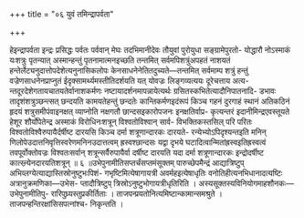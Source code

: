 +++
title = "०६ युवं तमिन्द्रापर्वता"

+++

हेइन्द्रापर्वता इन्द्रः प्रसिद्धः पर्वतः पर्ववान् मेघः तदभिमानीदेवः तौयुवां पुरोयुधा सङ्ग्रामेपुरतो- योद्धारौ नोऽस्माकं यःशत्रुः पृतन्यात् अस्मान्हन्तुं पृतनामात्मनइच्छति तन्तमित् सर्वमपिशत्रुंअपहतं नाशयतं हन्तेर्लेट्यनुदात्तोपदेशेत्यनुनासिकलोपः केनसाधनेनेतितदुच्यते—तन्तमित् सर्वमाम्प शत्रुं हन्तुं वज्रेणसाधनेनप्राप्नुतं ईदृक्सामर्थ्यमस्तीतिदर्शयति यत् योवज्रः लिङ्गव्यत्ययः दूरेचत्ताय अत्य- न्तदूरदेशेगतायचातयतेर्वानाशकर्मणः नष्टायादर्शनमापन्नायेत्यर्थः ग्रसितस्कभितेत्यादौनिपातनादि- डभावः तादृशंशत्रुञ्छन्त्सत् छन्दयति कामयतेहन्तुं छन्दतेः कान्तिकर्मणइदंरूपं किञ्च गहनं दुरगाहं स्थानं अतिकठिनं हृदयं शत्रुसमीपंवाइनक्षत् व्याप्नोति नक्षगतौ छान्दसइकारोपजनः इनक्षतिर्वाप्र- कृत्यन्तरं इदानीमिन्द्रएवस्तूयते हेशूर शौर्योपेतेन्द्र अस्माकं विरोधिनःशत्रून् विश्वतोविश्वान् सार्व- विभक्तिकस्तसिल् परि परितः विश्वतोविश्वैरुपायैर्दर्षीष्ट दारयसि किञ्च दर्मा शत्रूणान्दारकः दारयते- रन्येभ्योऽपिदृश्यन्तइति मनिन् णिलोपेउदात्तनिवृत्तिस्वरेणमनिनउदात्तत्वम् ह्रस्वश्छान्दसः यद्वा दृभये घटादित्वान्मितांह्रस्वइतिह्रस्वत्वं तवपूर्वोक्तोवज्रः विश्वतःसर्वान् शत्रून्सर्वैरुपायैर्वा दर्षीष्ट दारयति यदा दर्मा शत्रूणान्दारकः इन्द्रोदर्षीष्ट कात्स्न्र्येनदारयतिशत्रून् ॥ ६ ॥उभेपुनामीतिसप्तर्चंसप्तमंसूक्तम् पारुच्छेपमैन्द्रं आद्यात्रिष्टुप् अभिव्लग्येत्याद्यास्तिस्रोनुष्टुभःपिशं- गभृष्टिमित्येषागायत्री अवर्महइत्येषाधृतिः वनोतिहीत्यनभिधानादत्यष्टिः अत्रानुक्रमणिका—उभेस- प्तादौत्रिष्टुप् त्रिस्रोऽनुष्टुभोगायत्रीधृतिरिति । अस्यसूक्तस्यविनियोगमाहशौनकः—उभेपुनामीतिपु- रारिपुघ्र्यस्तुप्रकीर्तिताः । ताजपन्प्रयतोनित्यमिष्टान्कामान्समश्रुते । ताजपन्हन्तिरक्षांसिसपत्नांश्च- निकृन्तति ।